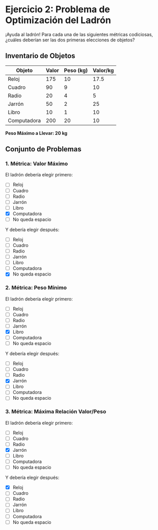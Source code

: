 # Ejercicio 2: Problema de Optimización del Ladrón

¡Ayuda al ladrón! Para cada una de las siguientes métricas codiciosas, ¿cuáles deberían ser las dos primeras elecciones de objetos?

## Inventario de Objetos

| Objeto      | Valor    | Peso (kg) | Valor/kg |
|-----------  |----------|-----------|----------|
| Reloj       | 175      | 10        | 17.5     |
| Cuadro      | 90       | 9         | 10       |
| Radio       | 20       | 4         | 5        |
| Jarrón      | 50       | 2         | 25       |
| Libro       | 10       | 1         | 10       |
| Computadora | 200      | 20        | 10       |

**Peso Máximo a Llevar: 20 kg**

## Conjunto de Problemas

### 1. Métrica: Valor Máximo
El ladrón debería elegir primero:
- [ ] Reloj
- [ ] Cuadro
- [ ] Radio
- [ ] Jarrón
- [ ] Libro
- [x] Computadora
- [ ] No queda espacio

Y debería elegir después:
- [ ] Reloj
- [ ] Cuadro
- [ ] Radio
- [ ] Jarrón
- [ ] Libro
- [ ] Computadora
- [x] No queda espacio

### 2. Métrica: Peso Mínimo
El ladrón debería elegir primero:
- [ ] Reloj
- [ ] Cuadro
- [ ] Radio
- [ ] Jarrón
- [x] Libro
- [ ] Computadora
- [ ] No queda espacio

Y debería elegir después:
- [ ] Reloj
- [ ] Cuadro
- [ ] Radio
- [x] Jarrón
- [ ] Libro
- [ ] Computadora
- [ ] No queda espacio

### 3. Métrica: Máxima Relación Valor/Peso
El ladrón debería elegir primero:
- [ ] Reloj
- [ ] Cuadro
- [ ] Radio
- [x] Jarrón
- [ ] Libro
- [ ] Computadora
- [ ] No queda espacio

Y debería elegir después:
- [x] Reloj
- [ ] Cuadro
- [ ] Radio
- [ ] Jarrón
- [ ] Libro
- [ ] Computadora
- [ ] No queda espacio